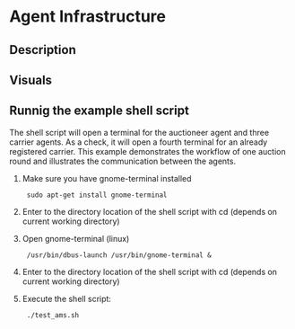 # Agent Infrastructure

## Description

## Visuals

## Runnig the example shell script

The shell script will open a terminal for the auctioneer agent and three carrier agents. As a check, it will open a fourth terminal for an already registered carrier. This example demonstrates the workflow of one auction round and illustrates the communication between the agents.

1. Make sure you have gnome-terminal installed

        sudo apt-get install gnome-terminal

2. Enter to the directory location of the shell script with cd (depends on current working directory)

3. Open gnome-terminal (linux)

        /usr/bin/dbus-launch /usr/bin/gnome-terminal &

3. Enter to the directory location of the shell script with cd (depends on current working directory)

4. Execute the shell script:

        ./test_ams.sh

